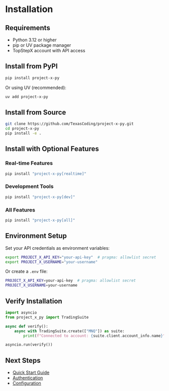 # Installation

## Requirements

- Python 3.12 or higher
- pip or UV package manager
- TopStepX account with API access

## Install from PyPI

```bash
pip install project-x-py
```

Or using UV (recommended):

```bash
uv add project-x-py
```

## Install from Source

```bash
git clone https://github.com/TexasCoding/project-x-py.git
cd project-x-py
pip install -e .
```

## Install with Optional Features

### Real-time Features
```bash
pip install "project-x-py[realtime]"
```

### Development Tools
```bash
pip install "project-x-py[dev]"
```

### All Features
```bash
pip install "project-x-py[all]"
```

## Environment Setup

Set your API credentials as environment variables:

```bash
export PROJECT_X_API_KEY="your-api-key"  # pragma: allowlist secret
export PROJECT_X_USERNAME="your-username"
```

Or create a `.env` file:

```bash
PROJECT_X_API_KEY=your-api-key  # pragma: allowlist secret
PROJECT_X_USERNAME=your-username
```

## Verify Installation

```python
import asyncio
from project_x_py import TradingSuite

async def verify():
    async with TradingSuite.create(["MNQ"]) as suite:
        print(f"Connected to account: {suite.client.account_info.name}")

asyncio.run(verify())
```

## Next Steps

- [Quick Start Guide](quickstart.md)
- [Authentication](authentication.md)
- [Configuration](configuration.md)
